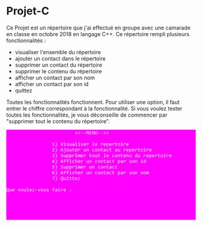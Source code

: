 # Projet-C
Ce Projet est un répertoire que j'ai effectué en groupe avec une camarade en classe en octobre 2018 en langage C++.
Ce répertoire rempli plusieurs fonctionnalités :
- visualiser l'ensemble du répertoire
- ajouter un contact dans le répertoire
- supprimer un contact du répertoire
- supprimer le contenu du répertoire
- afficher un contact par son nom
- afficher un contact par son id
- quittez

Toutes les fonctionnalités fonctionnent. Pour utiliser une option, il faut entrer le chiffre correspondant à la fonctionnalité. Si vous voulez tester toutes les fonctionnalités, je vous déconseille de commencer par "supprimer tout le contenu du répertoire".

![description_IMG](https://github.com/Margaux83/Projet-C/blob/master/Capture.PNG)


